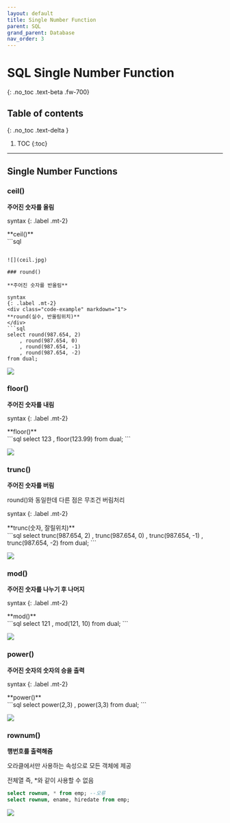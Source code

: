 ```yaml
---
layout: default
title: Single Number Function
parent: SQL
grand_parent: Database
nav_order: 3
---
```


# SQL Single Number Function
{: .no_toc .text-beta .fw-700}

## Table of contents
{: .no_toc .text-delta }

1. TOC
{:toc}

---

## Single Number Functions

### ceil()

**주어진 숫자를 올림**

syntax
{: .label .mt-2}
<div class="code-example" markdown="1">
**ceil()** 
</div>
```sql

```

![](ceil.jpg)

### round()

**주어진 숫자를 반올림**

syntax
{: .label .mt-2}
<div class="code-example" markdown="1">
**round(실수, 반올림위치)** 
</div>
```sql
select round(987.654, 2)
    , round(987.654, 0)
    , round(987.654, -1)
    , round(987.654, -2)
from dual;
```

![](round.jpg)

### floor()

**주어진 숫자를 내림**

syntax
{: .label .mt-2}
<div class="code-example" markdown="1">
**floor()** 
</div>
```sql
select 123
    , floor(123.99)
from dual;
```

![](floor.jpg)

### trunc()

**주어진 숫자를 버림**

round()와 동일한데 다른 점은 무조건 버림처리

syntax
{: .label .mt-2}
<div class="code-example" markdown="1">
**trunc(숫자, 잘릴위치)** 
</div>
```sql
select trunc(987.654, 2)
    , trunc(987.654, 0)
    , trunc(987.654, -1)
    , trunc(987.654, -2)
from dual;
```

![](trunc.jpg)

### mod()

**주어진 숫자를 나누기 후 나머지**

syntax
{: .label .mt-2}
<div class="code-example" markdown="1">
**mod()** 
</div>
```sql
select 121
    , mod(121, 10)
from dual;
```

![](mod.jpg)

### power()

**주어진 숫자의 숫자의 승을 출력**

syntax
{: .label .mt-2}
<div class="code-example" markdown="1">
**power()** 
</div>
```sql
select power(2,3)
	, power(3,3) 
from dual;
```

![](power.jpg)

### rownum()

**행번호를 출력해줌**

오라클에서만 사용하는 속성으로 모든 객체에 제공

전체열 즉, *와 같이 사용할 수 없음

```sql
select rownum, * from emp; --오류
select rownum, ename, hiredate from emp;
```

![](rownum.jpg)
